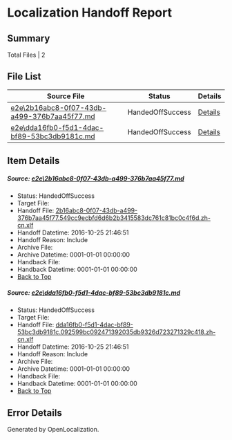 # <a name='report-top'></a> Localization Handoff Report

## Summary
 Total Files | 2

## File List
 Source File | Status | Details 
 ----------- | ------ | ------- 
 [e2e\2b16abc8-0f07-43db-a499-376b7aa45f77.md](https://github.com/OpenLocalizationTestOrg/ol-test0/blob/49768947dce8d244f3a614b6203a8b2148269bc7/e2e/2b16abc8-0f07-43db-a499-376b7aa45f77.md) | HandedOffSuccess | [Details](#028b2260ccabb654373158991a8479351148ade41)
 [e2e\dda16fb0-f5d1-4dac-bf89-53bc3db9181c.md](https://github.com/OpenLocalizationTestOrg/ol-test0/blob/49768947dce8d244f3a614b6203a8b2148269bc7/e2e/dda16fb0-f5d1-4dac-bf89-53bc3db9181c.md) | HandedOffSuccess | [Details](#92110cf6492dc01ea5cd48cda302d3a3986495c22)

## Item Details
##### <a name='028b2260ccabb654373158991a8479351148ade41'></a> Source: [e2e\2b16abc8-0f07-43db-a499-376b7aa45f77.md](https://github.com/OpenLocalizationTestOrg/ol-test0/blob/49768947dce8d244f3a614b6203a8b2148269bc7/e2e/2b16abc8-0f07-43db-a499-376b7aa45f77.md)
* Status: HandedOffSuccess
* Target File: 
* Handoff File: [2b16abc8-0f07-43db-a499-376b7aa45f77.549cc9ecbfd6d6b2b3415583dc761c81bc0c4f6d.zh-cn.xlf](https://github.com/OpenLocalizationTestOrg/ol-test0-handoff/blob/9913fe87ac5d3be64b49275f2f58647a12b2a2f8/ol-handoff/OpenLocalizationTestOrg/ol-test0-zhcn/shujia/ht/2b16abc8-0f07-43db-a499-376b7aa45f77.549cc9ecbfd6d6b2b3415583dc761c81bc0c4f6d.zh-cn.xlf)
* Handoff Datetime: 2016-10-25 21:46:51
* Handoff Reason: Include
* Archive File: 
* Archive Datetime: 0001-01-01 00:00:00
* Handback File: 
* Handback Datetime: 0001-01-01 00:00:00
* [Back to Top](#report-top)

##### <a name='92110cf6492dc01ea5cd48cda302d3a3986495c22'></a> Source: [e2e\dda16fb0-f5d1-4dac-bf89-53bc3db9181c.md](https://github.com/OpenLocalizationTestOrg/ol-test0/blob/49768947dce8d244f3a614b6203a8b2148269bc7/e2e/dda16fb0-f5d1-4dac-bf89-53bc3db9181c.md)
* Status: HandedOffSuccess
* Target File: 
* Handoff File: [dda16fb0-f5d1-4dac-bf89-53bc3db9181c.092599bc092471392035db9326d723271329c418.zh-cn.xlf](https://github.com/OpenLocalizationTestOrg/ol-test0-handoff/blob/9913fe87ac5d3be64b49275f2f58647a12b2a2f8/ol-handoff/OpenLocalizationTestOrg/ol-test0-zhcn/shujia/ht/dda16fb0-f5d1-4dac-bf89-53bc3db9181c.092599bc092471392035db9326d723271329c418.zh-cn.xlf)
* Handoff Datetime: 2016-10-25 21:46:51
* Handoff Reason: Include
* Archive File: 
* Archive Datetime: 0001-01-01 00:00:00
* Handback File: 
* Handback Datetime: 0001-01-01 00:00:00
* [Back to Top](#report-top)


## Error Details

Generated by OpenLocalization.
